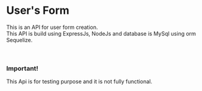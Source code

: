 <h1>User's Form</h1>
This is an API for user form creation.<br>
This API is build using ExpressJs, NodeJs and database is MySql using orm Sequelize.<br>
<br><br>
<h3>Important!</h3>
This Api is for testing purpose and it is not fully functional.
